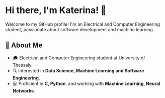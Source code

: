 # Hi there, I'm Katerina! 👋
Welcome to my GitHub profile! I'm an Electrical and Computer Engineering student, passionate about software development and machine learning.
## 🚀 About Me
- 🎓 Electrical and Computer Engineering student at University of Thessaly.
- 🔍 Interested in **Data Science, Machine Learning and Software Engineering**.
- 💻 Proficient in **C, Python**, and working with **Machine Learning, Neural Networks**.




<!---
ntaliaa/ntaliaa is a ✨ special ✨ repository because its `README.md` (this file) appears on your GitHub profile.
You can click the Preview link to take a look at your changes.
--->
